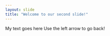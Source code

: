 ```yaml
---
layout: slide
title: "Welcome to our second slide!"
---
```

My text goes here
Use the left arrow to go back!
